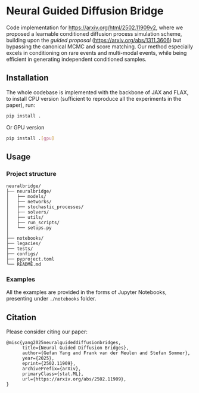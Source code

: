 # Neural Guided Diffusion Bridge
Code implementation for https://arxiv.org/html/2502.11909v2, where we proposed a learnable conditioned diffusion process simulation scheme, building upon the _guided proposal_ (https://arxiv.org/abs/1311.3606) but bypassing the canonical MCMC and score matching. Our method especially excels in conditioning on rare events and multi-modal events, while being efficient in generating independent conditioned samples.

## Installation
The whole codebase is implemented with the backbone of JAX and FLAX, to install CPU version (sufficient to reproduce all the experiments in the paper), run:
```bash
pip install .
```
Or GPU version
```bash
pip install .[gpu]
```

## Usage
### Project structure
```
neuralbridge/                  
├── neuralbridge/              
│   ├── models/                
│   ├── networks/              
│   ├── stochastic_processes/  
│   ├── solvers/               
│   ├── utils/                
│   ├── run_scripts/          
│   └── setups.py            
│
├── notebooks/               
├── legacies/                
├── tests/                
├── configs/                 
├── pyproject.toml          
└── README.md                
```
### Examples
All the examples are provided in the forms of Jupyter Notebooks, presenting under `./notebooks` folder.

## Citation
Please consider citing our paper:
```
@misc{yang2025neuralguideddiffusionbridges,
      title={Neural Guided Diffusion Bridges}, 
      author={Gefan Yang and Frank van der Meulen and Stefan Sommer},
      year={2025},
      eprint={2502.11909},
      archivePrefix={arXiv},
      primaryClass={stat.ML},
      url={https://arxiv.org/abs/2502.11909}, 
}
```

